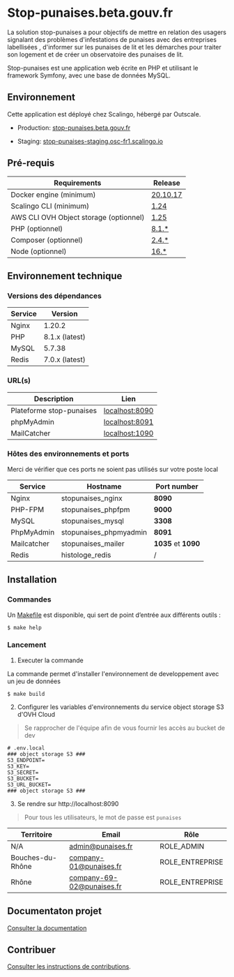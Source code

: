 # Stop-punaises.beta.gouv.fr

La solution stop-punaises a pour objectifs de mettre en relation des usagers signalant des problèmes d'infestations de punaises avec des entreprises labellisées
, d'informer sur les punaises de lit et les démarches pour traiter son logement et de créer un observatoire des punaises de lit.

Stop-punaises est une application web écrite en PHP et utilisant le framework Symfony, avec une base de données MySQL.

## Environnement

Cette application est déployé chez Scalingo, hébergé par Outscale.

- Production: [stop-punaises.beta.gouv.fr](https://stop-punaises.beta.gouv.fr)

- Staging: [stop-punaises-staging.osc-fr1.scalingo.io](https://stop-punaises-staging.osc-fr1.scalingo.io)


## Pré-requis

Requirements|Release
------------|--------
Docker engine (minimum)| [20.10.17](https://www.docker.com/)
Scalingo CLI (minimum) | [1.24](https://doc.scalingo.com/platform/cli/start)
AWS CLI OVH Object storage (optionnel) | [1.25](https://docs.ovh.com/fr/storage/s3/debuter-avec-s3/#utilisation-de-aws-cli)
PHP (optionnel)| [8.1.*](https://www.php.net/)
Composer (optionnel) | [2.4.*](https://getcomposer.org/download/)
Node (optionnel)| [16.*](https://nodejs.org/en/)

## Environnement technique

### Versions des dépendances

Service|Version
-------|-------
Nginx | 1.20.2
PHP | 8.1.x (latest)
MySQL | 5.7.38
Redis | 7.0.x (latest)

### URL(s)

Description| Lien
---------|------------- 
Plateforme stop-punaises| [localhost:8090](http://localhost:8090)
phpMyAdmin | [localhost:8091](http://localhost:8091)
MailCatcher  | [localhost:1090](http://localhost:1090)


### Hôtes des environnements et ports

Merci de vérifier que ces ports ne soient pas utilisés sur votre poste local

Service| Hostname              |Port number
-------|-----------------------|-----------
Nginx| stopunaises_nginx     | **8090**
PHP-FPM| stopunaises_phpfpm     |**9000**
MySQL| stopunaises_mysql      |**3308**
PhpMyAdmin | stopunaises_phpmyadmin | **8091**
Mailcatcher| stopunaises_mailer     | **1035** et **1090**
Redis| histologe_redis      | /

## Installation

### Commandes

Un [Makefile](Makefile) est disponible, qui sert de point d’entrée aux différents outils :

```
$ make help
```

### Lancement

1. Executer la commande

La commande permet d'installer l'environnement de developpement avec un jeu de données

```
$ make build
```

2. Configurer les variables d'environnements du service object storage S3 d'OVH Cloud

> Se rapprocher de l'équipe afin de vous fournir les accès au bucket de dev

```
# .env.local
### object storage S3 ###
S3_ENDPOINT=
S3_KEY=
S3_SECRET=
S3_BUCKET=
S3_URL_BUCKET=
### object storage S3 ###
```

3. Se rendre sur http://localhost:8090

> Pour tous les utilisateurs, le mot de passe est `punaises`

Territoire             | Email                               | Rôle       
-----------------------|-------------------------------------|----------------------
N/A                    | admin@punaises.fr               | ROLE_ADMIN 
Bouches-du-Rhône       | company-01@punaises.fr | ROLE_ENTREPRISE
Rhône       | company-69-02@punaises.fr | ROLE_ENTREPRISE

## Documentaton projet

[Consulter la documentation](https://github.com/MTES-MCT/stop-punaises/wiki)

## Contribuer

[Consulter les instructions de contributions](./CONTRIBUTING.md).
